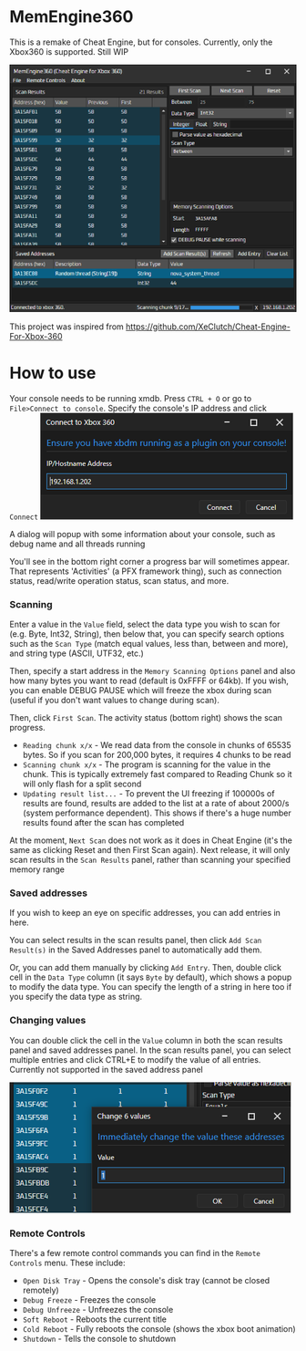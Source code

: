 # MemEngine360
This is a remake of Cheat Engine, but for consoles. Currently, only the Xbox360 is supported. Still WIP

![](MemEngine360.Avalonia_2025-04-23_00.37.43.png)

This project was inspired from https://github.com/XeClutch/Cheat-Engine-For-Xbox-360

# How to use
Your console needs to be running xmdb. Press `CTRL + O` or go to `File>Connect to console`. Specify the console's IP address and click `Connect`
![](MemEngine360.Avalonia_2025-04-23_00.40.36.png)

A dialog will popup with some information about your console, such as debug name and all threads running

You'll see in the bottom right corner a progress bar will sometimes appear. That represents 'Activities' (a PFX framework thing), 
such as connection status, read/write operation status, scan status, and more.

### Scanning
Enter a value in the `Value` field, select the data type you wish to scan for (e.g. Byte, Int32, String), then below that, you can 
specify search options such as the `Scan Type` (match equal values, less than, between and more), and string type (ASCII, UTF32, etc.)

Then, specify a start address in the `Memory Scanning Options` panel and also how many bytes you want to read (default is 0xFFFF or 64kb).
If you wish, you can enable DEBUG PAUSE which will freeze the xbox during scan (useful if you don't want values to change during scan).

Then, click `First Scan`. The activity status (bottom right) shows the scan progress. 
- `Reading chunk x/x` - We read data from the console in chunks of 65535 bytes. So if you scan for 200,000 bytes, it requires 4 chunks to be read
- `Scanning chunk x/x` - The program is scanning for the value in the chunk. This is typically extremely fast compared to Reading Chunk so it will only flash for a split second
- `Updating result list...` - To prevent the UI freezing if 100000s of results are found, results are added to the list at a rate of about 2000/s (system performance dependent). This shows if there's a huge number results found after the scan has completed

At the moment, `Next Scan` does not work as it does in Cheat Engine (it's the same as clicking Reset and then First Scan again).
Next release, it will only scan results in the `Scan Results` panel, rather than scanning your specified memory range

### Saved addresses
If you wish to keep an eye on specific addresses, you can add entries in here. 

You can select results in the scan results panel, then click `Add Scan Result(s)` in the Saved Addresses panel to automatically add them. 

Or, you can add them manually by clicking `Add Entry`. Then, double click cell in the `Data Type` column (it says `Byte` by default), which
shows a popup to modify the data type. You can specify the length of a string in here too if you specify the data type as string.

### Changing values
You can double click the cell in the `Value` column in both the scan results panel and saved addresses panel. In the scan results panel,
you can select multiple entries and click CTRL+E to modify the value of all entries. Currently not supported in the saved address panel

![](MemEngine360.Avalonia_2025-04-23_01.04.01.png)

### Remote Controls
There's a few remote control commands you can find in the `Remote Controls` menu. These include:
- `Open Disk Tray` - Opens the console's disk tray (cannot be closed remotely)
- `Debug Freeze` - Freezes the console
- `Debug Unfreeze` - Unfreezes the console
- `Soft Reboot` - Reboots the current title
- `Cold Reboot` - Fully reboots the console (shows the xbox boot animation)
- `Shutdown` - Tells the console to shutdown
